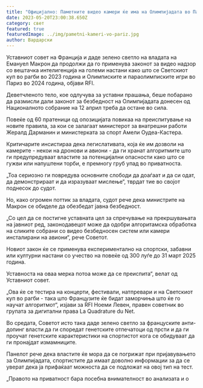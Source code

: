 ```yaml
---
title: "Официјално: Паметните видео камери ќе има на Олимпијадата во Париз"
date: 2023-05-20T23:00:38.650Z
category: свет
featured: true
featuredImage: ../img/pametni-kameri-vo-pariz.jpg
author: Вардарски
---
```

Уставниот совет на Франција и даде зелено светло на владата на Емануел Макрон да продолжи да го применува законот за видео надзор со вештачка интелигенција на големи настани како што се Светскиот куп во рагби во 2023 година и Олимписките и параолимписките игри во Париз во 2024 година, објави RFI.

Деветчленото тело, кое одлучува за уставни прашања, беше побарано да размисли дали законот за безбедност на Олимпијадата донесен од Националното собрание на 12 април треба да остане во сила.

Повеќе од 60 пратеници од опозицијата повикаа на преиспитување на новите правила, за кои се залагаат министерот за внатрешни работи Жералд Дарманин и министерката за спорт Амели Оудеа-Кастера.

Критичарите инсистираа дека легислативата, која ќе им дозволи на камерите - некои на дронови и авиони - да ги хранат алгоритмите што ги предупредуваат властите за потенцијални опасности како што се гужви или напуштени торби, е премногу груб упад во приватноста.

„Тоа сериозно ги повредува основните слободи да доаѓаат и да си одат, да демонстрираат и да изразуваат мислење“, тврдат тие во својот поднесок до судот.

Но, како огромен поттик за владата, судот рече дека министрите на Макрон се обиделе да обезбедат јавна безбедност.

„Со цел да се постигне уставната цел за спречување на прекршувањата на јавниот ред, законодавецот може да одобри алгоритамска обработка на сликите собрани со видео безбедносен систем или камери инсталирани на авиони“, рече Советот.

Новиот закон ќе се применува експериментално на спортски, забавни или културни настани со учество на повеќе од 300 луѓе до 31 март 2025 година.

Уставноста на оваа мерка потоа може да се преиспита“, велат од Уставниот совет.

„Ова ќе се тестира на концерти, фестивали, натпревари и на Светскиот куп во рагби - така што Французите ќе бидат заморчиња што ќе го научат алгоритмот“, изјави за RFI Ноеми Левен, правен советник во групата за дигитални права La Quadrature du Net.

Во средата, Советот исто така даде зелено светло за француските анти-допинг власти да ги споредат генетските отпечатоци од прсти и да ги проучат генетските карактеристики на спортистот кога се обидуваат да ги пронајдат измамниците.

Панелот рече дека властите ќе мора да се погрижат при пријавувањето за Олимпијадата, спортистите да имаат доволно информации за да се уверат дека ја прифаќаат можноста да се подложат на овој тип на тест.

„Правото на приватност бара посебна внимателност во анализата и о